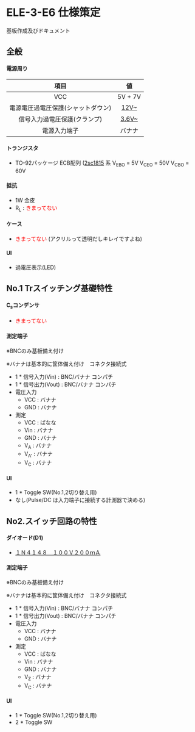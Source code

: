# ELE-3-E6 仕様策定
基板作成及びドキュメント
## 全般
#### 電源周り
|項目|値|
|:---:|:---:|
|VCC|5V + 7V|
|電源電圧過電圧保護(シャットダウン)|[12V~](https://akizukidenshi.com/catalog/g/gI-07497/)|
|信号入力過電圧保護(クランプ)|[3.6V~](https://akizukidenshi.com/catalog/g/gI-08709/)| 
|電源入力端子|バナナ|

#### トランジスタ

- TO-92パッケージ ECB配列 ([2sc1815](https://akizukidenshi.com/catalog/g/gI-11344/) 系 V<sub>EBO</sub> = 5V V<sub>CEO</sub> = 50V V<sub>CBO</sub> = 60V

#### 抵抗

- 1W 金皮
- R<sub>L</sub> : <span style="color: red; ">きまってない</span>

#### ケース

- <span style="color: red; ">きまってない</span> (アクリルって透明だしキレイですよね)

####  UI

- 過電圧表示(LED)

## No.1 Trスイッチング基礎特性

#### C<sub>s</sub>コンデンサ

- <span style="color: red; ">きまってない</span> 

#### 測定端子
※BNCのみ基板備え付け

※バナナは基本的に筐体備え付け　コネクタ接続式
- 1 * 信号入力(Vin) : BNC/バナナ コンパチ
- 1 * 信号出力(Vout) : BNC/バナナ コンパチ
- 電圧入力
  - VCC : バナナ
  - GND : バナナ
- 測定
  - VCC : ばなな
  - Vin : バナナ
  - GND : バナナ
  - V<sub>A</sub> : バナナ
  - V<sub>A'</sub> : バナナ
  - V<sub>C</sub> : バナナ

#### UI

- 1 * Toggle SW(No.1,2切り替え用)
- なし(Pulse/DC は入力端子に接続する計測器で決める)

## No2.スイッチ回路の特性

#### ダイオード(D1)

- [１Ｎ４１４８　１００Ｖ２００ｍＡ](https://akizukidenshi.com/catalog/g/gI-00941/)

#### 測定端子
※BNCのみ基板備え付け

※バナナは基本的に筐体備え付け　コネクタ接続式
- 1 * 信号入力(Vin) : BNC/バナナ コンパチ
- 1 * 信号出力(Vout) : BNC/バナナ コンパチ
- 電圧入力
  - VCC : バナナ
  - GND : バナナ
- 測定
  - VCC : ばなな
  - Vin : バナナ
  - GND : バナナ
  - V<sub>Z</sub> : バナナ
  - V<sub>C</sub> : バナナ

#### UI

- 1 * Toggle SW(No.1,2切り替え用)
- 2 * Toggle SW

